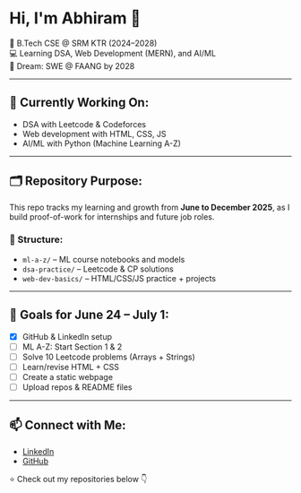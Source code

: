 # Hi, I'm Abhiram 👋

🚀 B.Tech CSE @ SRM KTR (2024–2028)  
💻 Learning DSA, Web Development (MERN), and AI/ML  
🎯 Dream: SWE @ FAANG by 2028  

---

## 🧠 Currently Working On:
- DSA with Leetcode & Codeforces  
- Web development with HTML, CSS, JS  
- AI/ML with Python (Machine Learning A-Z)

---

## 🗂️ Repository Purpose:
This repo tracks my learning and growth from **June to December 2025**, as I build proof-of-work for internships and future job roles.

### 📁 Structure:
- `ml-a-z/` – ML course notebooks and models  
- `dsa-practice/` – Leetcode & CP solutions  
- `web-dev-basics/` – HTML/CSS/JS practice + projects

---

## 📅 Goals for June 24 – July 1:
- [x] GitHub & LinkedIn setup  
- [ ] ML A-Z: Start Section 1 & 2  
- [ ] Solve 10 Leetcode problems (Arrays + Strings)  
- [ ] Learn/revise HTML + CSS  
- [ ] Create a static webpage  
- [ ] Upload repos & README files  

---

## 📫 Connect with Me:
- [LinkedIn](https://www.linkedin.com/in/your-linkedin-here)  
- [GitHub](https://github.com/abhirambuilds)

⭐ Check out my repositories below 👇
